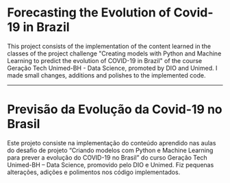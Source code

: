# Forecasting the Evolution of Covid-19 in Brazil

This project consists of the implementation of the content learned in the classes of the project challenge "Creating models with Python and Machine Learning to predict the evolution of COVID-19 in Brazil" of the course Geração Tech Unimed-BH - Data Science, promoted by DIO and Unimed. I made small changes, additions and polishes to the implemented code.


----------------------------------------

# Previsão da Evolução da Covid-19 no Brasil

Este projeto consiste na implementação do conteúdo aprendido nas aulas do desafio de projeto “Criando modelos com Python e Machine Learning para prever a evolução do COVID-19 no Brasil” do curso Geração Tech Unimed-BH – Data Science, promovido pelo DIO e Unimed. Fiz pequenas alterações, adições e polimentos nos código implementados.




